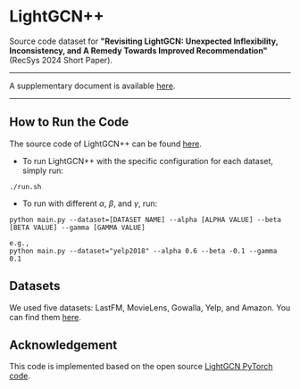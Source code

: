 # LightGCN++
Source code dataset for **"Revisiting LightGCN: Unexpected Inflexibility, Inconsistency, and A Remedy Towards Improved Recommendation"** (RecSys 2024 Short Paper). 

---

A supplementary document is available [here](supplementary_document.pdf).

---

## How to Run the Code
The source code of LightGCN++ can be found [here](code).

* To run LightGCN++ with the specific configuration for each dataset, simply run:
```
./run.sh
```
* To run with different $\alpha$, $\beta$, and $\gamma$, run:
```
python main.py --dataset=[DATASET NAME] --alpha [ALPHA VALUE] --beta [BETA VALUE] --gamma [GAMMA VALUE]

e.g.,
python main.py --dataset="yelp2018" --alpha 0.6 --beta -0.1 --gamma 0.1
```

## Datasets
We used five datasets: LastFM, MovieLens, Gowalla, Yelp, and Amazon. You can find them [here](data).

## Acknowledgement
This code is implemented based on the open source [LightGCN PyTorch code](https://github.com/gusye1234/LightGCN-PyTorch).
